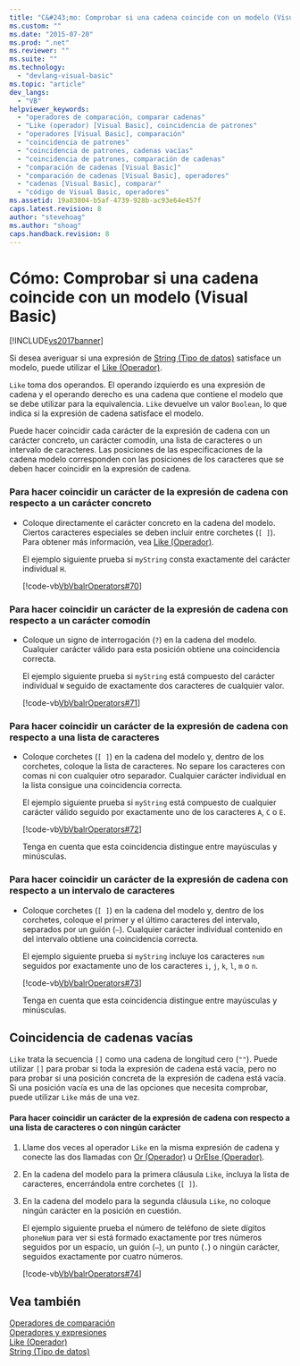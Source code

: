 ```yaml
---
title: "C&#243;mo: Comprobar si una cadena coincide con un modelo (Visual Basic) | Microsoft Docs"
ms.custom: ""
ms.date: "2015-07-20"
ms.prod: ".net"
ms.reviewer: ""
ms.suite: ""
ms.technology: 
  - "devlang-visual-basic"
ms.topic: "article"
dev_langs: 
  - "VB"
helpviewer_keywords: 
  - "operadores de comparación, comparar cadenas"
  - "Like (operador) [Visual Basic], coincidencia de patrones"
  - "operadores [Visual Basic], comparación"
  - "coincidencia de patrones"
  - "coincidencia de patrones, cadenas vacías"
  - "coincidencia de patrones, comparación de cadenas"
  - "comparación de cadenas [Visual Basic]"
  - "comparación de cadenas [Visual Basic], operadores"
  - "cadenas [Visual Basic], comparar"
  - "código de Visual Basic, operadores"
ms.assetid: 19a83804-b5af-4739-928b-ac93e64e457f
caps.latest.revision: 8
author: "stevehoag"
ms.author: "shoag"
caps.handback.revision: 8
---
```

# C&#243;mo: Comprobar si una cadena coincide con un modelo (Visual Basic)
[!INCLUDE[vs2017banner](../../../../visual-basic/developing-apps/includes/vs2017banner.md)]

Si desea averiguar si una expresión de [String \(Tipo de datos\)](../../../../visual-basic/language-reference/data-types/string-data-type.md) satisface un modelo, puede utilizar el [Like \(Operador\)](../../../../visual-basic/language-reference/operators/like-operator.md).  
  
 `Like` toma dos operandos.  El operando izquierdo es una expresión de cadena y el operando derecho es una cadena que contiene el modelo que se debe utilizar para la equivalencia.  `Like` devuelve un valor `Boolean`, lo que indica si la expresión de cadena satisface el modelo.  
  
 Puede hacer coincidir cada carácter de la expresión de cadena con un carácter concreto, un carácter comodín, una lista de caracteres o un intervalo de caracteres.  Las posiciones de las especificaciones de la cadena modelo corresponden con las posiciones de los caracteres que se deben hacer coincidir en la expresión de cadena.  
  
### Para hacer coincidir un carácter de la expresión de cadena con respecto a un carácter concreto  
  
-   Coloque directamente el carácter concreto en la cadena del modelo.  Ciertos caracteres especiales se deben incluir entre corchetes \(`[ ]`\).  Para obtener más información, vea [Like \(Operador\)](../../../../visual-basic/language-reference/operators/like-operator.md).  
  
     El ejemplo siguiente prueba si `myString` consta exactamente del carácter individual `H`.  
  
     [!code-vb[VbVbalrOperators#70](../../../../visual-basic/language-reference/operators/codesnippet/visualbasic/how-to-match-a-string-ag_1.vb)]  
  
### Para hacer coincidir un carácter de la expresión de cadena con respecto a un carácter comodín  
  
-   Coloque un signo de interrogación \(`?`\) en la cadena del modelo.  Cualquier carácter válido para esta posición obtiene una coincidencia correcta.  
  
     El ejemplo siguiente prueba si `myString` está compuesto del carácter individual `W` seguido de exactamente dos caracteres de cualquier valor.  
  
     [!code-vb[VbVbalrOperators#71](../../../../visual-basic/language-reference/operators/codesnippet/visualbasic/how-to-match-a-string-ag_2.vb)]  
  
### Para hacer coincidir un carácter de la expresión de cadena con respecto a una lista de caracteres  
  
-   Coloque corchetes \(`[ ]`\) en la cadena del modelo y, dentro de los corchetes, coloque la lista de caracteres.  No separe los caracteres con comas ni con cualquier otro separador.  Cualquier carácter individual en la lista consigue una coincidencia correcta.  
  
     El ejemplo siguiente prueba si `myString` está compuesto de cualquier carácter válido seguido por exactamente uno de los caracteres `A`, `C` o `E`.  
  
     [!code-vb[VbVbalrOperators#72](../../../../visual-basic/language-reference/operators/codesnippet/visualbasic/how-to-match-a-string-ag_3.vb)]  
  
     Tenga en cuenta que esta coincidencia distingue entre mayúsculas y minúsculas.  
  
### Para hacer coincidir un carácter de la expresión de cadena con respecto a un intervalo de caracteres  
  
-   Coloque corchetes \(`[ ]`\) en la cadena del modelo y, dentro de los corchetes, coloque el primer y el último caracteres del intervalo, separados por un guión \(`–`\).  Cualquier carácter individual contenido en del intervalo obtiene una coincidencia correcta.  
  
     El ejemplo siguiente prueba si `myString` incluye los caracteres `num` seguidos por exactamente uno de los caracteres `i`, `j`, `k`, `l`, `m` o `n`.  
  
     [!code-vb[VbVbalrOperators#73](../../../../visual-basic/language-reference/operators/codesnippet/visualbasic/how-to-match-a-string-ag_4.vb)]  
  
     Tenga en cuenta que esta coincidencia distingue entre mayúsculas y minúsculas.  
  
## Coincidencia de cadenas vacías  
 `Like` trata la secuencia `[]` como una cadena de longitud cero \(`""`\).  Puede utilizar `[]` para probar si toda la expresión de cadena está vacía, pero no para probar si una posición concreta de la expresión de cadena está vacía.  Si una posición vacía es una de las opciones que necesita comprobar, puede utilizar `Like` más de una vez.  
  
#### Para hacer coincidir un carácter de la expresión de cadena con respecto a una lista de caracteres o con ningún carácter  
  
1.  Llame dos veces al operador `Like` en la misma expresión de cadena y conecte las dos llamadas con [Or \(Operador\)](../../../../visual-basic/language-reference/operators/or-operator.md) u [OrElse \(Operador\)](../../../../visual-basic/language-reference/operators/orelse-operator.md).  
  
2.  En la cadena del modelo para la primera cláusula `Like`, incluya la lista de caracteres, encerrándola entre corchetes \(`[ ]`\).  
  
3.  En la cadena del modelo para la segunda cláusula `Like`, no coloque ningún carácter en la posición en cuestión.  
  
     El ejemplo siguiente prueba el número de teléfono de siete dígitos `phoneNum` para ver si está formado exactamente por tres números seguidos por un espacio, un guión \(`–`\), un punto \(`.`\) o ningún carácter, seguidos exactamente por cuatro números.  
  
     [!code-vb[VbVbalrOperators#74](../../../../visual-basic/language-reference/operators/codesnippet/visualbasic/how-to-match-a-string-ag_5.vb)]  
  
## Vea también  
 [Operadores de comparación](../../../../visual-basic/language-reference/operators/comparison-operators.md)   
 [Operadores y expresiones](../../../../visual-basic/programming-guide/language-features/operators-and-expressions/index.md)   
 [Like \(Operador\)](../../../../visual-basic/language-reference/operators/like-operator.md)   
 [String \(Tipo de datos\)](../../../../visual-basic/language-reference/data-types/string-data-type.md)